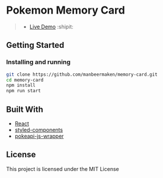 # Pokemon Memory Card


> - [Live Demo](https://manbeermaken.github.io/memory-card/) 
> :shipit:

## Getting Started

### Installing and running

```bash
git clone https://github.com/manbeermaken/memory-card.git
cd memory-card
npm install
npm run start
```

## Built With

- [React](https://reactjs.org/)
- [styled-components](https://styled-components.com/)
- [pokeapi-js-wrapper](https://github.com/PokeAPI/pokeapi-js-wrapper)

## License

This project is licensed under the MIT License
